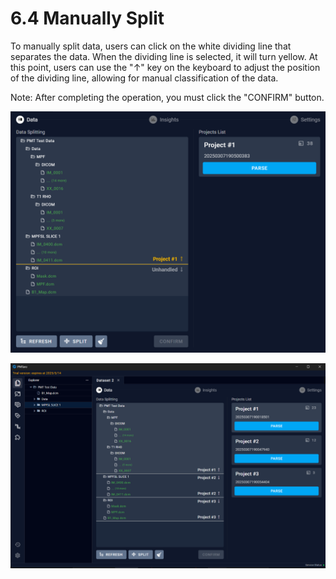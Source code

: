 # 6.4 Manually Split

To manually split data, users can click on the white dividing line that separates the data. When the dividing line is selected, it will turn yellow. At this point, users can use the "↑" key on the keyboard to adjust the position of the dividing line, allowing for manual classification of the data.

Note: After completing the operation, you must click the "CONFIRM" button.

![Image_29](../images/image_29.png)

![Image_63](../images/image_63.png)

